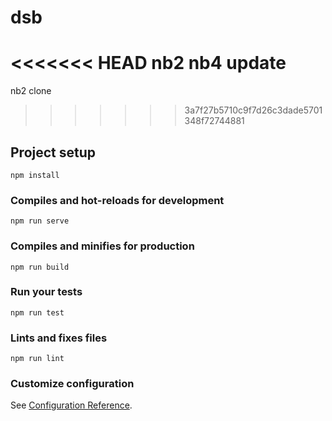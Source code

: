# dsb
<<<<<<< HEAD
nb2
nb4 update
=======
nb2 clone
>>>>>>> 3a7f27b5710c9f7d26c3dade5701348f72744881
## Project setup
```
npm install
```

### Compiles and hot-reloads for development
```
npm run serve
```

### Compiles and minifies for production
```
npm run build
```

### Run your tests
```
npm run test
```

### Lints and fixes files
```
npm run lint
```

### Customize configuration
See [Configuration Reference](https://cli.vuejs.org/config/).
